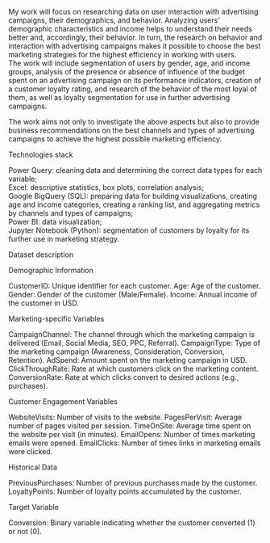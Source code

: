 My work will focus on researching data on user interaction with advertising campaigns, their demographics, and behavior. Analyzing users' demographic characteristics and income helps to understand their needs better and, accordingly, their behavior. In turn, the research on behavior and interaction with advertising campaigns makes it possible to choose the best marketing strategies for the highest efficiency in working with users.  
The work will include segmentation of users by gender, age, and income groups, analysis of the presence or absence of influence of the budget spent on an advertising campaign on its performance indicators, creation of a customer loyalty rating, and research of the behavior of the most loyal of them, as well as loyalty segmentation for use in further advertising campaigns.

The work aims not only to investigate the above aspects but also to provide business recommendations on the best channels and types of advertising campaigns to achieve the highest possible marketing efficiency.

Technologies stack  

Power Query: cleaning data and determining the correct data types for each variable;  
Excel: descriptive statistics, box plots, correlation analysis;  
Google BigQuery (SQL): preparing data for building visualizations, creating age and income categories, creating a ranking list, and aggregating metrics by channels and types of campaigns;  
Power BI: data visualization;  
Jupyter Notebook (Python): segmentation of customers by loyalty for its further use in marketing strategy.  

Dataset description

Demographic Information

CustomerID: Unique identifier for each customer.
Age: Age of the customer.
Gender: Gender of the customer (Male/Female).
Income: Annual income of the customer in USD.

Marketing-specific Variables

CampaignChannel: The channel through which the marketing campaign is delivered (Email, Social Media, SEO, PPC, Referral).
CampaignType: Type of the marketing campaign (Awareness, Consideration, Conversion, Retention).
AdSpend: Amount spent on the marketing campaign in USD.
ClickThroughRate: Rate at which customers click on the marketing content.
ConversionRate: Rate at which clicks convert to desired actions (e.g., purchases).

Customer Engagement Variables

WebsiteVisits: Number of visits to the website.
PagesPerVisit: Average number of pages visited per session.
TimeOnSite: Average time spent on the website per visit (in minutes).
EmailOpens: Number of times marketing emails were opened.
EmailClicks: Number of times links in marketing emails were clicked.

Historical Data

PreviousPurchases: Number of previous purchases made by the customer.
LoyaltyPoints: Number of loyalty points accumulated by the customer.

Target Variable

Conversion: Binary variable indicating whether the customer converted (1) or not (0).
